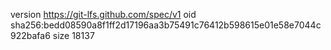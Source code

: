 version https://git-lfs.github.com/spec/v1
oid sha256:bedd08590a8f1ff2d17196aa3b75491c76412b598615e01e58e7044c922bafa6
size 18137
